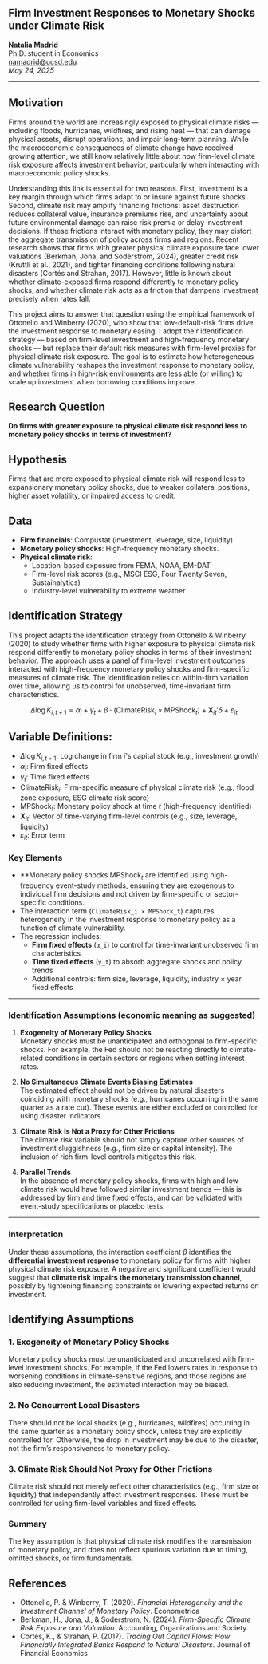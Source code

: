 ## Firm Investment Responses to Monetary Shocks under Climate Risk
**Natalia Madrid**  
Ph.D. student in Economics  
namadrid@ucsd.edu  
*May 24, 2025*

---

## Motivation
Firms around the world are increasingly exposed to physical climate risks — including floods, hurricanes, wildfires, and rising heat — that can damage physical assets, disrupt operations, and impair long-term planning. While the macroeconomic consequences of climate change have received growing attention, we still know relatively little about how firm-level climate risk exposure affects investment behavior, particularly when interacting with macroeconomic policy shocks.

Understanding this link is essential for two reasons. First, investment is a key margin through which firms adapt to or insure against future shocks. Second, climate risk may amplify financing frictions: asset destruction reduces collateral value, insurance premiums rise, and uncertainty about future environmental damage can raise risk premia or delay investment decisions. If these frictions interact with monetary policy, they may distort the aggregate transmission of policy across firms and regions. Recent research shows that firms with greater physical climate exposure face lower valuations (Berkman, Jona, and Soderstrom, 2024), greater credit risk (Kruttli et al., 2021), and tighter financing conditions following natural disasters (Cortés and Strahan, 2017). However, little is known about whether climate-exposed firms respond differently to monetary policy shocks, and whether climate risk acts as a friction that dampens investment precisely when rates fall.

This project aims to answer that question using the empirical framework of Ottonello and Winberry (2020), who show that low-default-risk firms drive the investment response to monetary easing. I adopt their identification strategy — based on firm-level investment and high-frequency monetary shocks — but replace their default risk measures with firm-level proxies for physical climate risk exposure. The goal is to estimate how heterogeneous climate vulnerability reshapes the investment response to monetary policy, and whether firms in high-risk environments are less able (or willing) to scale up investment when borrowing conditions improve.


## Research Question  
**Do firms with greater exposure to physical climate risk respond less to monetary policy shocks in terms of investment?**

## Hypothesis  
Firms that are more exposed to physical climate risk will respond less to expansionary monetary policy shocks, due to weaker collateral positions, higher asset volatility, or impaired access to credit.

## Data  
- **Firm financials**: Compustat (investment, leverage, size, liquidity)  
- **Monetary policy shocks**: High-frequency monetary shocks. 
- **Physical climate risk**:  
  - Location-based exposure from FEMA, NOAA, EM-DAT  
  - Firm-level risk scores (e.g., MSCI ESG, Four Twenty Seven, Sustainalytics)  
  - Industry-level vulnerability to extreme weather  


## Identification Strategy

This project adapts the identification strategy from Ottonello & Winberry (2020) to study whether firms with higher exposure to physical climate risk respond differently to monetary policy shocks in terms of their investment behavior. The approach uses a panel of firm-level investment outcomes interacted with high-frequency monetary policy shocks and firm-specific measures of climate risk. The identification relies on within-firm variation over time, allowing us to control for unobserved, time-invariant firm characteristics.


$$
\Delta \log K_{i,t+1} = \alpha_i + \gamma_t + \beta \cdot (\text{ClimateRisk}_i \times \text{MPShock}_t) + \mathbf{X}_{it}'\delta + \varepsilon_{it}
$$

## Variable Definitions:

- $\Delta \log K_{i,t+1}$: Log change in firm $i$'s capital stock (e.g., investment growth)  
- $\alpha_i$: Firm fixed effects  
- $\gamma_t$: Time fixed effects  
- $\text{ClimateRisk}_i$: Firm-specific measure of physical climate risk (e.g., flood zone exposure, ESG climate risk score)  
- $\text{MPShock}_t$: Monetary policy shock at time $t$ (high-frequency identified)  
- $\mathbf{X}_{it}$: Vector of time-varying firm-level controls (e.g., size, leverage, liquidity)  
- $\varepsilon_{it}$: Error term


### Key Elements

- **Monetary policy shocks $\text{MPShock}_t$ are identified using high-frequency event-study methods, ensuring they are exogenous to individual firm decisions and not driven by firm-specific or sector-specific conditions.
- The interaction term (`ClimateRisk_i × MPShock_t`) captures heterogeneity in the investment response to monetary policy as a function of climate vulnerability.
- The regression includes:
  - **Firm fixed effects** (`α_i`) to control for time-invariant unobserved firm characteristics
  - **Time fixed effects** (`γ_t`) to absorb aggregate shocks and policy trends
  - Additional controls: firm size, leverage, liquidity, industry × year fixed effects

---

### Identification Assumptions (economic meaning as suggested)

1. **Exogeneity of Monetary Policy Shocks**  
   Monetary shocks must be unanticipated and orthogonal to firm-specific shocks. For example, the Fed should not be reacting directly to climate-related conditions in certain sectors or regions when setting interest rates.

2. **No Simultaneous Climate Events Biasing Estimates**  
   The estimated effect should not be driven by natural disasters coinciding with monetary shocks (e.g., hurricanes occurring in the same quarter as a rate cut). These events are either excluded or controlled for using disaster indicators.

3. **Climate Risk Is Not a Proxy for Other Frictions**  
   The climate risk variable should not simply capture other sources of investment sluggishness (e.g., firm size or capital intensity). The inclusion of rich firm-level controls mitigates this risk.

4. **Parallel Trends**  
   In the absence of monetary policy shocks, firms with high and low climate risk would have followed similar investment trends — this is addressed by firm and time fixed effects, and can be validated with event-study specifications or placebo tests.

---

### Interpretation


Under these assumptions, the interaction coefficient $\beta$ identifies the **differential investment response** to monetary policy for firms with higher physical climate risk exposure. A negative and significant coefficient would suggest that **climate risk impairs the monetary transmission channel**, possibly by tightening financing constraints or lowering expected returns on investment.



## Identifying Assumptions

### 1. Exogeneity of Monetary Policy Shocks  
Monetary policy shocks must be unanticipated and uncorrelated with firm-level investment shocks. For example, if the Fed lowers rates in response to worsening conditions in climate-sensitive regions, and those regions are also reducing investment, the estimated interaction may be biased.

### 2. No Concurrent Local Disasters  
There should not be local shocks (e.g., hurricanes, wildfires) occurring in the same quarter as a monetary policy shock, unless they are explicitly controlled for. Otherwise, the drop in investment may be due to the disaster, not the firm’s responsiveness to monetary policy.

### 3. Climate Risk Should Not Proxy for Other Frictions  
Climate risk should not merely reflect other characteristics (e.g., firm size or liquidity) that independently affect investment responses. These must be controlled for using firm-level variables and fixed effects.

### Summary  
The key assumption is that physical climate risk modifies the transmission of monetary policy, and does not reflect spurious variation due to timing, omitted shocks, or firm fundamentals.

## References  
- Ottonello, P. & Winberry, T. (2020). *Financial Heterogeneity and the Investment Channel of Monetary Policy*. Econometrica  
- Berkman, H., Jona, J., & Soderstrom, N. (2024). *Firm-Specific Climate Risk Exposure and Valuation*. Accounting, Organizations and Society.
- Cortés, K., & Strahan, P. (2017). *Tracing Out Capital Flows: How Financially Integrated Banks Respond to Natural Disasters*. Journal of Financial Economics  

